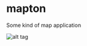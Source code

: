 # mapton
Some kind of map application

![alt tag](https://mapton.org/wp-content/uploads/2018/11/2018-11-04-171846_1280x800_scrot.png)
